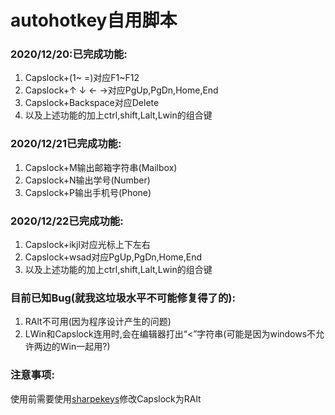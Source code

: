 # autohotkey自用脚本
### 2020/12/20:已完成功能:
1. Capslock+(1~ =)对应F1~F12
2. Capslock+↑ ↓ ← →对应PgUp,PgDn,Home,End
3. Capslock+Backspace对应Delete
4. 以及上述功能的加上ctrl,shift,Lalt,Lwin的组合键

### 2020/12/21已完成功能:
1. Capslock+M输出邮箱字符串(Mailbox)
2. Capslock+N输出学号(Number)
3. Capslock+P输出手机号(Phone)

### 2020/12/22已完成功能:
1. Capslock+ikjl对应光标上下左右
2. Capslock+wsad对应PgUp,PgDn,Home,End
3. 以及上述功能的加上ctrl,shift,Lalt,Lwin的组合键

### 目前已知Bug(就我这垃圾水平不可能修复得了的):
1. RAlt不可用(因为程序设计产生的问题)
2. LWin和Capslock连用时,会在编辑器打出“<”字符串(可能是因为windows不允许两边的Win一起用?)

### 注意事项:
使用前需要使用[sharpekeys](https://github.com/randyrants/sharpkeys)修改Capslock为RAlt